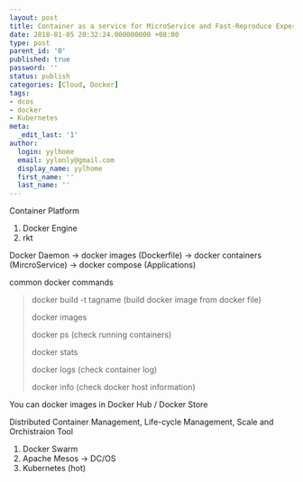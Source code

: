```yaml
---
layout: post
title: Container as a service for MicroService and Fast-Reproduce Experiments
date: 2018-01-05 20:32:24.000000000 +08:00
type: post
parent_id: '0'
published: true
password: ''
status: publish
categories: [Cloud, Docker]
tags:
- dcos
- docker
- Kubernetes
meta:
  _edit_last: '1'
author:
  login: yylhome
  email: yylonly@gmail.com
  display_name: yylhome
  first_name: ''
  last_name: ''
---
```

<p>Container Platform</p>
<ol>
<li>Docker Engine</li>
<li>rkt</li>
</ol>
<p>Docker Daemon -&gt; docker images (Dockerfile) -&gt; docker containers (MircroService) -&gt; docker compose (Applications)</p>
<p>common docker commands</p>
<blockquote><p>docker build -t tagname (build docker image from docker file)</p>
<p>docker images</p>
<p>docker ps (check running containers)</p>
<p>docker stats</p>
<p>docker logs (check container log)</p>
<p>docker info (check docker host information)</p></blockquote>
<p>You can docker images in Docker Hub / Docker Store</p>
<p>Distributed Container Management, Life-cycle Management, Scale and Orchistraion Tool</p>
<ol>
<li>Docker Swarm</li>
<li>Apache Mesos -&gt; DC/OS</li>
<li>Kubernetes (hot)</li>
</ol>
<p>&nbsp;</p>
